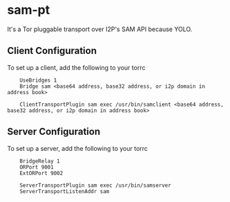 sam-pt
======

It's a Tor pluggable transport over I2P's SAM API because YOLO.

Client Configuration
--------------------

To set up a client, add the following to your torrc

        UseBridges 1
        Bridge sam <base64 address, base32 address, or i2p domain in address book>

        ClientTransportPlugin sam exec /usr/bin/samclient <base64 address, base32 address, or i2p domain in address book>

Server Configuration
--------------------

To set up a server, add the following to your torrc

        BridgeRelay 1
        ORPort 9001
        ExtORPort 9002

        ServerTransportPlugin sam exec /usr/bin/samserver
        ServerTransportListenAddr sam


